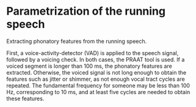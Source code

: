 # Parametrization of the running speech

Extracting phonatory features from the running speech.

First, a voice-activity-detector (VAD) is applied to the speech signal, followed by a voicing check. In both cases, the PRAAT tool is used. If a voiced segment is longer than 100 ms, the phonatory features are extracted. Otherwise, the voiced signal is not long enough to obtain the features such as jitter or shimmer, as not enough vocal tract cycles are repeated. The fundamental frequency for someone may be less than 100 Hz, corresponding to 10 ms, and at least five cycles are needed to obtain these features.
